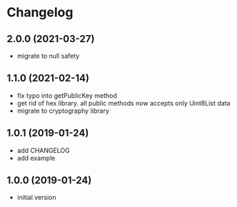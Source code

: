 # Changelog

## 2.0.0 (2021-03-27)
- migrate to null safety

## 1.1.0 (2021-02-14)

- fix typo into getPublicKey method
- get rid of hex library. all public methods now accepts only Uint8List data
- migrate to cryptography library

## 1.0.1 (2019-01-24)

- add CHANGELOG
- add example

## 1.0.0 (2019-01-24)

- initial version
